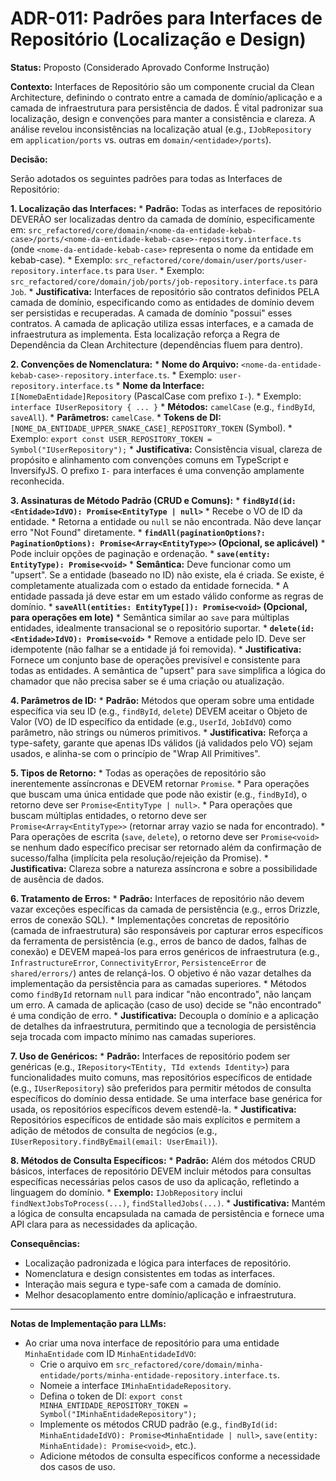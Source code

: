 # ADR-011: Padrões para Interfaces de Repositório (Localização e Design)

**Status:** Proposto (Considerado Aprovado Conforme Instrução)

**Contexto:**
Interfaces de Repositório são um componente crucial da Clean Architecture, definindo o contrato entre a camada de domínio/aplicação e a camada de infraestrutura para persistência de dados. É vital padronizar sua localização, design e convenções para manter a consistência e clareza. A análise revelou inconsistências na localização atual (e.g., `IJobRepository` em `application/ports` vs. outras em `domain/<entidade>/ports`).

**Decisão:**

Serão adotados os seguintes padrões para todas as Interfaces de Repositório:

**1. Localização das Interfaces:**
    *   **Padrão:** Todas as interfaces de repositório DEVERÃO ser localizadas dentro da camada de domínio, especificamente em: `src_refactored/core/domain/<nome-da-entidade-kebab-case>/ports/<nome-da-entidade-kebab-case>-repository.interface.ts` (onde `<nome-da-entidade-kebab-case>` representa o nome da entidade em kebab-case).
        *   Exemplo: `src_refactored/core/domain/user/ports/user-repository.interface.ts` para `User`.
        *   Exemplo: `src_refactored/core/domain/job/ports/job-repository.interface.ts` para `Job`.
    *   **Justificativa:** Interfaces de repositório são contratos definidos PELA camada de domínio, especificando como as entidades de domínio devem ser persistidas e recuperadas. A camada de domínio "possui" esses contratos. A camada de aplicação utiliza essas interfaces, e a camada de infraestrutura as implementa. Esta localização reforça a Regra de Dependência da Clean Architecture (dependências fluem para dentro).

**2. Convenções de Nomenclatura:**
    *   **Nome do Arquivo:** `<nome-da-entidade-kebab-case>-repository.interface.ts`.
        *   Exemplo: `user-repository.interface.ts`
    *   **Nome da Interface:** `I[NomeDaEntidade]Repository` (PascalCase com prefixo `I-`).
        *   Exemplo: `interface IUserRepository { ... }`
    *   **Métodos:** `camelCase` (e.g., `findById`, `saveAll`).
    *   **Parâmetros:** `camelCase`.
    *   **Tokens de DI:** `[NOME_DA_ENTIDADE_UPPER_SNAKE_CASE]_REPOSITORY_TOKEN` (Symbol).
        *   Exemplo: `export const USER_REPOSITORY_TOKEN = Symbol("IUserRepository");`
    *   **Justificativa:** Consistência visual, clareza de propósito e alinhamento com convenções comuns em TypeScript e InversifyJS. O prefixo `I-` para interfaces é uma convenção amplamente reconhecida.

**3. Assinaturas de Método Padrão (CRUD e Comuns):**
    *   **`findById(id: <Entidade>IdVO): Promise<EntityType | null>`**
        *   Recebe o VO de ID da entidade.
        *   Retorna a entidade ou `null` se não encontrada. Não deve lançar erro "Not Found" diretamente.
    *   **`findAll(paginationOptions?: PaginationOptions): Promise<Array<EntityType>>` (Opcional, se aplicável)**
        *   Pode incluir opções de paginação e ordenação.
    *   **`save(entity: EntityType): Promise<void>`**
        *   **Semântica:** Deve funcionar como um "upsert". Se a entidade (baseado no ID) não existe, ela é criada. Se existe, é completamente atualizada com o estado da entidade fornecida.
        *   A entidade passada já deve estar em um estado válido conforme as regras de domínio.
    *   **`saveAll(entities: EntityType[]): Promise<void>` (Opcional, para operações em lote)**
        *   Semântica similar ao `save` para múltiplas entidades, idealmente transacional se o repositório suportar.
    *   **`delete(id: <Entidade>IdVO): Promise<void>`**
        *   Remove a entidade pelo ID. Deve ser idempotente (não falhar se a entidade já foi removida).
    *   **Justificativa:** Fornece um conjunto base de operações previsível e consistente para todas as entidades. A semântica de "upsert" para `save` simplifica a lógica do chamador que não precisa saber se é uma criação ou atualização.

**4. Parâmetros de ID:**
    *   **Padrão:** Métodos que operam sobre uma entidade específica via seu ID (e.g., `findById`, `delete`) DEVEM aceitar o Objeto de Valor (VO) de ID específico da entidade (e.g., `UserId`, `JobIdVO`) como parâmetro, não strings ou números primitivos.
    *   **Justificativa:** Reforça a type-safety, garante que apenas IDs válidos (já validados pelo VO) sejam usados, e alinha-se com o princípio de "Wrap All Primitives".

**5. Tipos de Retorno:**
    *   Todas as operações de repositório são inerentemente assíncronas e DEVEM retornar `Promise`.
    *   Para operações que buscam uma única entidade que pode não existir (e.g., `findById`), o retorno deve ser `Promise<EntityType | null>`.
    *   Para operações que buscam múltiplas entidades, o retorno deve ser `Promise<Array<EntityType>>` (retornar array vazio se nada for encontrado).
    *   Para operações de escrita (`save`, `delete`), o retorno deve ser `Promise<void>` se nenhum dado específico precisar ser retornado além da confirmação de sucesso/falha (implícita pela resolução/rejeição da Promise).
    *   **Justificativa:** Clareza sobre a natureza assíncrona e sobre a possibilidade de ausência de dados.

**6. Tratamento de Erros:**
    *   **Padrão:** Interfaces de repositório não devem vazar exceções específicas da camada de persistência (e.g., erros Drizzle, erros de conexão SQL).
    *   Implementações concretas de repositório (camada de infraestrutura) são responsáveis por capturar erros específicos da ferramenta de persistência (e.g., erros de banco de dados, falhas de conexão) e DEVEM mapeá-los para erros genéricos de infraestrutura (e.g., `InfrastructureError`, `ConnectivityError`, `PersistenceError` de `shared/errors/`) antes de relançá-los. O objetivo é não vazar detalhes da implementação da persistência para as camadas superiores.
    *   Métodos como `findById` retornam `null` para indicar "não encontrado", não lançam um erro. A camada de aplicação (caso de uso) decide se "não encontrado" é uma condição de erro.
    *   **Justificativa:** Decoupla o domínio e a aplicação de detalhes da infraestrutura, permitindo que a tecnologia de persistência seja trocada com impacto mínimo nas camadas superiores.

**7. Uso de Genéricos:**
    *   **Padrão:** Interfaces de repositório podem ser genéricas (e.g., `IRepository<TEntity, TId extends Identity>`) para funcionalidades muito comuns, mas repositórios específicos de entidade (e.g., `IUserRepository`) são preferidos para permitir métodos de consulta específicos do domínio dessa entidade. Se uma interface base genérica for usada, os repositórios específicos devem estendê-la.
    *   **Justificativa:** Repositórios específicos de entidade são mais explícitos e permitem a adição de métodos de consulta de negócios (e.g., `IUserRepository.findByEmail(email: UserEmail)`).

**8. Métodos de Consulta Específicos:**
    *   **Padrão:** Além dos métodos CRUD básicos, interfaces de repositório DEVEM incluir métodos para consultas específicas necessárias pelos casos de uso da aplicação, refletindo a linguagem do domínio.
    *   **Exemplo:** `IJobRepository` inclui `findNextJobsToProcess(...)`, `findStalledJobs(...)`.
    *   **Justificativa:** Mantém a lógica de consulta encapsulada na camada de persistência e fornece uma API clara para as necessidades da aplicação.

**Consequências:**
*   Localização padronizada e lógica para interfaces de repositório.
*   Nomenclatura e design consistentes em todas as interfaces.
*   Interação mais segura e type-safe com a camada de domínio.
*   Melhor desacoplamento entre domínio/aplicação e infraestrutura.

---
**Notas de Implementação para LLMs:**
*   Ao criar uma nova interface de repositório para uma entidade `MinhaEntidade` com ID `MinhaEntidadeIdVO`:
    *   Crie o arquivo em `src_refactored/core/domain/minha-entidade/ports/minha-entidade-repository.interface.ts`.
    *   Nomeie a interface `IMinhaEntidadeRepository`.
    *   Defina o token de DI: `export const MINHA_ENTIDADE_REPOSITORY_TOKEN = Symbol("IMinhaEntidadeRepository");`
    *   Implemente os métodos CRUD padrão (e.g., `findById(id: MinhaEntidadeIdVO): Promise<MinhaEntidade | null>`, `save(entity: MinhaEntidade): Promise<void>`, etc.).
    *   Adicione métodos de consulta específicos conforme a necessidade dos casos de uso.
